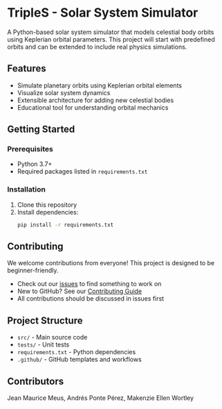 # TripleS - Solar System Simulator

A Python-based solar system simulator that models celestial body orbits using Keplerian orbital parameters. This project will start with predefined orbits and can be extended to include real physics simulations.

## Features

- Simulate planetary orbits using Keplerian orbital elements
- Visualize solar system dynamics
- Extensible architecture for adding new celestial bodies
- Educational tool for understanding orbital mechanics

## Getting Started

### Prerequisites

- Python 3.7+
- Required packages listed in `requirements.txt`

### Installation

1. Clone this repository
2. Install dependencies:
   ```bash
   pip install -r requirements.txt
   ```

## Contributing

We welcome contributions from everyone! This project is designed to be beginner-friendly.

- Check out our [issues](../../issues) to find something to work on
- New to GitHub? See our [Contributing Guide](CONTRIBUTING.md)
- All contributions should be discussed in issues first

## Project Structure

- `src/` - Main source code
- `tests/` - Unit tests
- `requirements.txt` - Python dependencies
- `.github/` - GitHub templates and workflows

## Contributors

Jean Maurice Meus, Andrés Ponte Pérez, Makenzie Ellen Wortley
